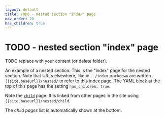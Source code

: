 ```yaml
---
layout: default
title: TODO - nested section "index" page
nav_order: 20
has_children: true
---
```


# TODO - nested section "index" page

TODO replace with your content (or delete folder).

An example of a nested section. This is the "index" page for the nested section. Note that URLs elsewhere, like in `../index.markdown` are written `{{site.baseurl}}/nested/` to refer to this index page. The YAML block at the top of this page has the setting `has_children: true`.

Note the [`child`]({{site.baseurl}}/nested/child/) page. It is linked from other pages in the site using `{{site.baseurl}}/nested/child`.

The _child pages_ list is automatically shown at the bottom.
